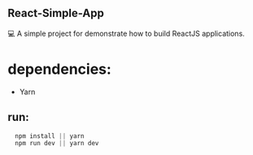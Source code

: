 ## React-Simple-App

:computer: A simple project for demonstrate how to build ReactJS applications.

# dependencies:

- Yarn

## run:

```js
  npm install || yarn
  npm run dev || yarn dev
```
